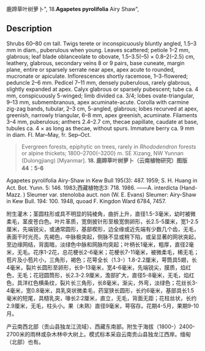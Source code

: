 鹿蹄草叶树萝卜",
18.**Agapetes pyrolifolia** Airy Shaw",

## Description
Shrubs 60–80 cm tall. Twigs terete or inconspicuously bluntly angled, 1.5–3 mm in diam., puberulous when young. Leaves scattered; petiole 1–2 mm, glabrous; leaf blade oblanceolate to obovate, 1.5–3.5(–5) × 0.8–2(–2.5) cm, leathery, glabrous, secondary veins 8 or 9 pairs, base cuneate, margin plane, entire or sparsely serrate near apex, apex acute to rounded, mucronate or apiculate. Inflorescences shortly racemose, 1–3-flowered; peduncle 2–6 mm. Pedicel 7–11 mm, densely puberulous, rarely glabrous, slightly expanded at apex. Calyx glabrous or sparsely pubescent; tube ca. 4 mm, conspicuously 5-winged; limb divided ca. 3/4; lobes ovate-triangular, 9–13 mm, submembranous, apex acuminate-acute. Corolla with carmine zig-zag bands, tubular, 2–3 cm, 5-angled, glabrous; lobes recurved at apex, greenish, narrowly triangular, 6–8 mm, apex greenish, acuminate. Filaments 3–4 mm, puberulous; anthers 2.4–2.7 cm, thecae papillate, caudate at base, tubules ca. 4 × as long as thecae, without spurs. Immature berry ca. 9 mm in diam. Fl. Mar–May, fr. Sep–Oct.

> Evergreen forests, epiphytic on trees, rarely in *Rhododendron* forests or alpine thickets; 1800–2700(–3200) m. SE Xizang, NW Yunnan (Dulongjiang) [Myanmar].
**18. 鹿蹄草叶树萝卜（云南植物研究）图版44：5-6**

Agapetes pyrolifolia Airy-Shaw in Kew Bull 195(3): 487. 1959; S. H. Huang in Act. Bot. Yunn. 5: 146. 1983;西藏植物志3: 718. 1986. ——A. interdicta (Hand-Mazz. ) Sleumer var. stenoloba auct. non (W. E. Evans) Sleumer: Airy-Shaw in Kew Bull. 194: 100. 1948, quoad F. Kingdon Ward 6784, 7457.

附生灌木；茎圆柱形或具不明显的钝棱角，曲折上升，直径1.5-3毫米，幼时被微柔毛，茎皮苍白色。叶片革质，宽倒披针形至极宽倒卵形，长2.5-5厘米，宽1-2.5厘米，先端锐尖，或通常圆形，基部楔形，边全缘或近先端有少数几个齿，无毛，表面干时光亮，先褐色，中脉极突起，侧脉不显或稍下陷，或呈显著的网状突起，至边缘网结，背面暗，淡绿色中脉和网脉均突起；叶柄长1毫米，粗厚，直径2毫米，无毛。花序1-2花，总花梗长2-6毫米；花梗长7-11毫米，被微柔毛，稀无毛；苞片及小苞片小，三角形，褐色；花萼全长（1.3-）1.8-2.2厘米，萼筒具5翅，长4毫米，裂片长圆形至卵形，长9-13毫米，宽4-6毫米，先端锐尖，膜质，焰红色，无毛；花冠圆筒形，长2.3-2.9厘米，澹部扩大，直径5-8毫米，无毛，焰红色，具洋红色横条纹，裂片长三角形，长8毫米，渐尖，外弯，淡绿色；花丝长3-4毫米，宽0.8毫米，具乳突状微柔毛，药室狭长圆形，长约6毫米，基部具长1.5毫米的短尾，具糙乳突，喙长2:2厘米，直立，无毛，背面无距；花柱丝状，长约2.9厘米，无毛，柱头小。果（未熟）直径9毫米，萼宿存。花期4-5月，果期9-10月。

产云南西北部（贡山县独龙江流域）、西藏东南部。附生于海拔（1800-）2400-2700米的雨林或杂木林中大树上。模式标本采自云南贡山县独龙江西岸。缅甸（北部）也有。
